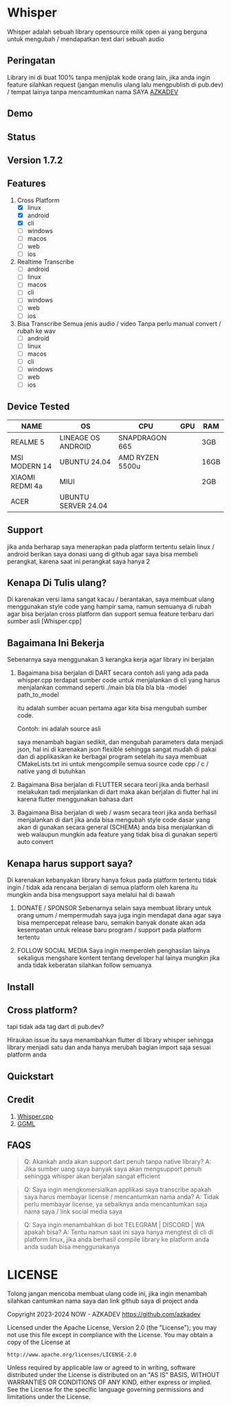 # Whisper
 
Whisper adalah sebuah library opensource milik open ai yang berguna untuk mengubah / mendapatkan text dari sebuah audio


## Peringatan

Library ini di buat 100% tanpa menjiplak kode orang lain, jika anda ingin feature silahkan request (jangan menulis ulang lalu mengpublish di pub.dev) / tempat lainya tanpa mencamtumkan nama SAYA [AZKADEV](https://github.com/azkadev)


## Demo


## Status


## Version 1.7.2

## Features

1. Cross Platform
   - [x] linux
   - [x] android
   - [x] cli
   - [ ] windows
   - [ ] macos
   - [ ] web
   - [ ] ios
  
2. Realtime Transcribe
   - [ ] android
   - [ ] linux
   - [ ] macos
   - [ ] cli
   - [ ] windows
   - [ ] web
   - [ ] ios

3. Bisa Transcribe Semua jenis audio / video Tanpa perlu manual convert / rubah ke wav
   - [ ] android
   - [ ] linux
   - [ ] macos
   - [ ] cli
   - [ ] windows
   - [ ] web
   - [ ] ios

## Device Tested
| NAME            | OS                  | CPU             | GPU | RAM  |
|-----------------|---------------------|-----------------|-----|------|
| REALME 5        | LINEAGE OS ANDROID  | SNAPDRAGON 665  |     | 3GB  |
| MSI MODERN 14   | UBUNTU 24.04        | AMD RYZEN 5500u |     | 16GB |
| XIAOMI REDMI 4a | MIUI                |                 |     | 2GB  |
| ACER            | UBUNTU SERVER 24.04 |                 |     |      |

## Support

jika anda berharap saya menerapkan pada platform tertentu selain linux / android berikan saya donasi uang di github agar saya bisa membeli perangkat, karena saat ini perangkat saya hanya 2


## Kenapa Di Tulis ulang?

Di karenakan versi lama sangat kacau / berantakan, saya membuat ulang menggunakan style code yang hampir sama, namun semuanya di rubah agar bisa berjalan cross platform dan support semua feature terbaru dari sumber asli [Whisper.cpp]

## Bagaimana Ini Bekerja

Sebenarnya saya menggunakan 3 kerangka kerja agar library ini berjalan

1. Bagaimana bisa berjalan di DART
   secara contoh asli yang ada pada whisper.cpp terdapat sumber code untuk menjalankan di cli 
   yang harus menjalankan command seperti
   ./main bla bla bla bla -model path_to_model
   
   itu adalah sumber acuan pertama agar kita bisa mengubah sumber code.

   Contoh:
   ini adalah source asli

   saya menambah bagian sedikit, dan mengubah parameters data menjadi json, hal ini di karenakan json flexible sehingga sangat mudah di pakai dan di applikasikan ke berbagai program
   setelah itu saya membuat CMakeLists.txt ini untuk mengcompile semua source code cpp / c / native yang di butuhkan

2. Bagaimana Bisa berjalan di FLUTTER
   secara teori jika anda berhasil melakukan tadi menjalankan di dart maka akan berjalan di flutter hal ini karena flutter menggunakan bahasa dart

3. Bagaimana Bisa berjalan di web / wasm
   secara teori jika anda berhasil menjalankan di dart jika anda bisa mengubah style code dasar yang akan di gunakan secara general (SCHEMA) anda bisa menjalankan di web walaupun mungkin ada feature yang tidak bisa di gunakan seperti auto convert

## Kenapa harus support saya?

Di karenakan kebanyakan library hanya fokus pada platform tertentu tidak ingin / tidak ada rencana berjalan di semua platform oleh karena itu mungkin anda bisa mengsupport saya melalui hal di bawah

1. DONATE / SPONSOR
   Sebenarnya selain saya membuat library untuk orang umum / mempermudah saya juga ingin mendapat dana agar saya bisa mempercepat release baru, semakin banyak donate akan ada kesempatan untuk release baru program / support pada platform tertentu

2. FOLLOW SOCIAL MEDIA
   Saya ingin memperoleh penghasilan lainya sekaligus mengshare kontent tentang developer hal lainya mungkin jika anda tidak keberatan silahkan follow semuanya

## Install


## Cross platform?

tapi tidak ada tag dart di pub.dev? 

Hiraukan issue itu saya menambahkan flutter di library whisper sehingga library menjadi satu dan anda hanya merubah bagian import saja sesuai platform anda

## Quickstart


## Credit

1. [Whisper.cpp](https://github.com/ggerganov/whisper.cpp)
2. [GGML]()

## FAQS

> Q: Akankah anda akan support dart penuh tanpa native library?
> A: Jika sumber uang saya banyak saya akan mengsupport penuh sehingga whisper akan berjalan sangat efficient

> Q: Saya ingin mengkomersialkan applikasi saya transcribe apakah saya harus membayar license / mencantumkan nama anda?
> A: Tidak perlu membayar license, ya sebaiknya anda mencantumkan saja nama saya / link social media saya

> Q: Saya ingin menambahkan di bot TELEGRAM | DISCORD | WA apakah bisa?
> A: Tentu namun saat ini saya hanya mengtest di cli di platform linux, jika anda berhasil compile library ke platform anda anda sudah bisa menggunakanya

# LICENSE

Tolong jangan mencoba membuat ulang code ini, jika ingin menambah silahkan cantumkan nama saya dan link github saya di project anda



Copyright 2023-2024 NOW - AZKADEV https://github.com/azkadev

Licensed under the Apache License, Version 2.0 (the "License");
you may not use this file except in compliance with the License.
You may obtain a copy of the License at

    http://www.apache.org/licenses/LICENSE-2.0

Unless required by applicable law or agreed to in writing, software
distributed under the License is distributed on an "AS IS" BASIS,
WITHOUT WARRANTIES OR CONDITIONS OF ANY KIND, either express or implied.
See the License for the specific language governing permissions and
limitations under the License.
